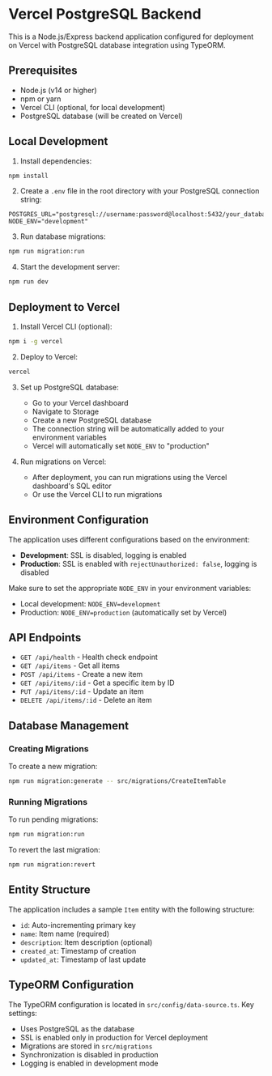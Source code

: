 # Vercel PostgreSQL Backend

This is a Node.js/Express backend application configured for deployment on Vercel with PostgreSQL database integration using TypeORM.

## Prerequisites

- Node.js (v14 or higher)
- npm or yarn
- Vercel CLI (optional, for local development)
- PostgreSQL database (will be created on Vercel)

## Local Development

1. Install dependencies:

```bash
npm install
```

2. Create a `.env` file in the root directory with your PostgreSQL connection string:

```
POSTGRES_URL="postgresql://username:password@localhost:5432/your_database"
NODE_ENV="development"
```

3. Run database migrations:

```bash
npm run migration:run
```

4. Start the development server:

```bash
npm run dev
```

## Deployment to Vercel

1. Install Vercel CLI (optional):

```bash
npm i -g vercel
```

2. Deploy to Vercel:

```bash
vercel
```

3. Set up PostgreSQL database:

   - Go to your Vercel dashboard
   - Navigate to Storage
   - Create a new PostgreSQL database
   - The connection string will be automatically added to your environment variables
   - Vercel will automatically set `NODE_ENV` to "production"

4. Run migrations on Vercel:
   - After deployment, you can run migrations using the Vercel dashboard's SQL editor
   - Or use the Vercel CLI to run migrations

## Environment Configuration

The application uses different configurations based on the environment:

- **Development**: SSL is disabled, logging is enabled
- **Production**: SSL is enabled with `rejectUnauthorized: false`, logging is disabled

Make sure to set the appropriate `NODE_ENV` in your environment variables:

- Local development: `NODE_ENV=development`
- Production: `NODE_ENV=production` (automatically set by Vercel)

## API Endpoints

- `GET /api/health` - Health check endpoint
- `GET /api/items` - Get all items
- `POST /api/items` - Create a new item
- `GET /api/items/:id` - Get a specific item by ID
- `PUT /api/items/:id` - Update an item
- `DELETE /api/items/:id` - Delete an item

## Database Management

### Creating Migrations

To create a new migration:

```bash
npm run migration:generate -- src/migrations/CreateItemTable
```

### Running Migrations

To run pending migrations:

```bash
npm run migration:run
```

To revert the last migration:

```bash
npm run migration:revert
```

## Entity Structure

The application includes a sample `Item` entity with the following structure:

- `id`: Auto-incrementing primary key
- `name`: Item name (required)
- `description`: Item description (optional)
- `created_at`: Timestamp of creation
- `updated_at`: Timestamp of last update

## TypeORM Configuration

The TypeORM configuration is located in `src/config/data-source.ts`. Key settings:

- Uses PostgreSQL as the database
- SSL is enabled only in production for Vercel deployment
- Migrations are stored in `src/migrations`
- Synchronization is disabled in production
- Logging is enabled in development mode
